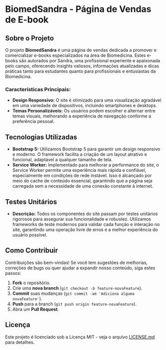 # BiomedSandra - Página de Vendas de E-book

## Sobre o Projeto

O projeto **BiomedSandra** é uma página de vendas dedicada a promover e comercializar e-books especializados na área de Biomedicina. Estes e-books são autorados por Sandra, uma profissional experiente e apaixonada pelo campo, oferecendo insights valiosos, informações atualizadas e dicas práticas tanto para estudantes quanto para profissionais e entusiastas da Biomedicina.

### Características Principais:

- **Design Responsivo:** O site é otimizado para uma visualização agradável em uma variedade de dispositivos, incluindo smartphones e desktops.
- **Temas Personalizáveis:** Os usuários podem escolher e alternar entre temas visuais, melhorando a experiência de navegação conforme a preferência pessoal.

## Tecnologias Utilizadas

- **Bootstrap 5:** Utilizamos Bootstrap 5 para garantir um design responsivo e moderno. O framework facilita a criação de um layout atrativo e funcional, adaptável a qualquer tamanho de tela.
- **Service Worker:** Implementado para melhorar a performance do site, o Service Worker permite uma experiência mais rápida e confiável, especialmente em condições de rede instável. Isso é alcançado por meio do cache de conteúdo essencial, garantindo que a página seja carregada sem a necessidade de uma conexão constante à internet.

## Testes Unitários

- **Descrição:** Todos os componentes do site passam por testes unitários rigorosos para assegurar sua funcionalidade e robustez. Utilizamos frameworks de teste modernos para validar cada função e interação no site, garantindo uma operação livre de erros e a melhor experiência do usuário possível.

## Como Contribuir

Contribuições são bem-vindas! Se você tem sugestões de melhorias, correções de bugs ou quer ajudar a expandir nosso conteúdo, siga estes passos:
1. **Fork** o repositório.
2. Crie uma **nova branch** (`git checkout -b feature-novaFeature`).
3. **Commit** suas mudanças (`git commit -am 'Adiciona alguma novaFeature'`).
4. **Push** para a branch (`git push origin feature-novaFeature`).
5. Abra um **Pull Request**.

## Licença

Este projeto é licenciado sob a Licença MIT - veja o arquivo [LICENSE.md](LICENSE.md) para detalhes.
